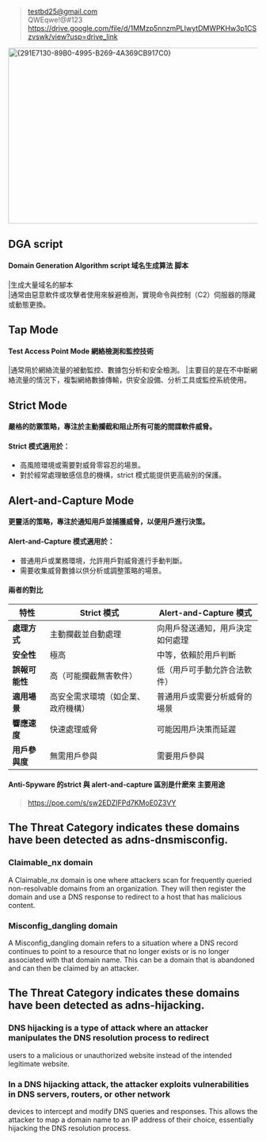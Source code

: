 >testbd25@gmail.com  
>QWEqwe!@#123  
>https://drive.google.com/file/d/1MMzp5nnzmPLIwytDMWPKHw3p1CSzvswk/view?usp=drive_link  

<img width="662" height="355" alt="{291E7130-89B0-4995-B269-4A369CB917C0}" src="https://github.com/user-attachments/assets/96507010-8210-4723-bcc0-0f9b4ce5a461" />


## DGA script
#### Domain Generation Algorithm script 域名生成算法 脚本

|生成大量域名的腳本  
|通常由惡意軟件或攻擊者使用來躲避檢測，實現命令與控制（C2）伺服器的隱藏或動態更換。  


## Tap Mode
#### Test Access Point Mode 網絡檢測和監控技術

|通常用於網絡流量的被動監控、數據包分析和安全檢測。
|主要目的是在不中斷網絡流量的情況下，複製網絡數據傳輸，供安全設備、分析工具或監控系統使用。



## Strict Mode
#### 嚴格的防禦策略，專注於主動攔截和阻止所有可能的間諜軟件威脅。
#### **Strict 模式適用於：**
- 高風險環境或需要對威脅零容忍的場景。
- 對於經常處理敏感信息的機構，strict 模式能提供更高級別的保護。

## Alert-and-Capture Mode
#### 更靈活的策略，專注於通知用戶並捕獲威脅，以便用戶進行決策。
#### **Alert-and-Capture 模式適用於：**
- 普通用戶或業務環境，允許用戶對威脅進行手動判斷。
- 需要收集威脅數據以供分析或調整策略的場景。

#### **兩者的對比**

| **特性**               | **Strict 模式**                          | **Alert-and-Capture 模式**                 |
|-----------------------|---------------------------------------|-----------------------------------------|
| **處理方式**           | 主動攔截並自動處理                     | 向用戶發送通知，用戶決定如何處理          |
| **安全性**             | 極高                                   | 中等，依賴於用戶判斷                     |
| **誤報可能性**         | 高（可能攔截無害軟件）                 | 低（用戶可手動允許合法軟件）             |
| **適用場景**           | 高安全需求環境（如企業、政府機構）      | 普通用戶或需要分析威脅的場景             |
| **響應速度**           | 快速處理威脅                           | 可能因用戶決策而延遲                     |
| **用戶參與度**         | 無需用戶參與                           | 需要用戶參與                             |

#### Anti-Spyware 的strict 與 alert-and-capture 區別是什麽來 主要用途
>https://poe.com/s/sw2EDZIFPd7KMoE0Z3VY


## The Threat Category indicates these domains have been detected as adns-dnsmisconfig.
### Claimable_nx domain
A Claimable_nx domain is one where attackers scan for frequently queried non-resolvable domains from
an organization. They will then register the domain and use a DNS response to redirect to a host that has
malicious content.

### Misconfig_dangling domain
A Misconfig_dangling domain refers to a situation where a DNS record continues to point to a resource
that no longer exists or is no longer associated with that domain name. This can be a domain that is
abandoned and can then be claimed by an attacker.

## The Threat Category indicates these domains have been detected as adns-hijacking.
### DNS hijacking is a type of attack where an attacker manipulates the DNS resolution process to redirect
users to a malicious or unauthorized website instead of the intended legitimate website.
### In a DNS hijacking attack, the attacker exploits vulnerabilities in DNS servers, routers, or other network
devices to intercept and modify DNS queries and responses. This allows the attacker to map a domain
name to an IP address of their choice, essentially hijacking the DNS resolution process.

